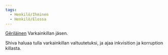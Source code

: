 ```yaml
---
tags:
  - Henkilö/Ihminen
  - Henkilö/Elossa
---
```

[Gêriläinen](Gêrin%20saarivaltio.md) Varkainkillan jäsen.

Shiva haluaa tulla varkainkillan valtuutetuksi, ja ajaa inkvisition ja korruption killasta.

